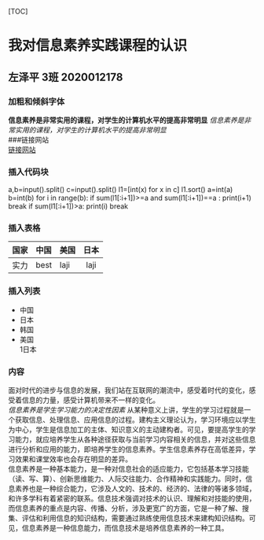 [TOC]
# 我对信息素养实践课程的认识   
## 左泽平 3班 2020012178  
### 加粗和倾斜字体  
**信息素养是非常实用的课程，对学生的计算机水平的提高非常明显** 
*信息素养是非常实用的课程，对学生的计算机水平的提高非常明显*   
###链接网站  
[链接网站](https://cloud.tencent.com/developer/article/1504684)  
### 插入代码块
a,b=input().split()
c=input().split()
l1=[int(x) for x in c]
l1.sort()
a=int(a)
b=int(b)
for i  in range(b):
    if sum(l1[:i+1])>=a  and sum(l1[:i+1])==a :
        print(i+1)
        break
    if sum(l1[:i+1])>a:
        print(i)
        break    
### 插入表格  
| 国家 | 中国 | 美国 | 日本 |
| :--: | :--- | :--- | :--: |
| 实力 | best | laji | laji |
### 插入列表  
- 中国
- 日本
- 韩国
- 美国  
  1日本
###  内容

面对时代的进步与信息的发展，我们站在互联网的潮流中，感受着时代的变化，感受着信息的力量，感受计算机带来不一样的变化。  
*信息素养是学生学习能力的决定性因素*
从某种意义上讲，学生的学习过程就是一个获取信息、处理信息、应用信息的过程。建构主义理论认为，学习环境应以学生为中心，学生是信息加工的主体、知识意义的主动建构者。可见，要提高学生的学习能力，就应培养学生从各种途径获取与当前学习内容相关的信息，并对这些信息进行分析和应用的能力，即培养学生的信息素养。学生信息素养存在高低差异，学习效果和课堂效率也会存在明显的差异。  
信息素养是一种基本能力，是一种对信息社会的适应能力，它包括基本学习技能（读、写、算）、创新思维能力、人际交往能力、合作精神和实践能力。同时，信息素养也是一种综合能力，它涉及人文的、技术的、经济的、法律的等诸多领域，和许多学科有着紧密的联系。信息技术强调对技术的认识、理解和对技能的使用，而信息素养的重点是内容、传播、分析，涉及更宽广的方面，它是一种了解、搜集、评估和利用信息的知识结构，需要通过熟练使用信息技术来建构知识结构。可见，信息素养是一种信息能力，而信息技术是培养信息素养的一种工具。
